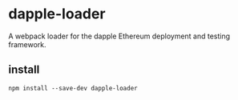 # dapple-loader
A webpack loader for the dapple Ethereum deployment and testing framework.

## install
```
npm install --save-dev dapple-loader
```
